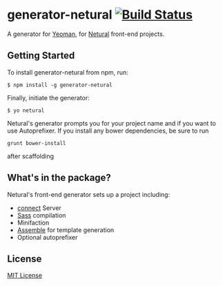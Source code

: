# generator-netural [![Build Status](https://secure.travis-ci.org/ddprrt/generator-netural.png?branch=master)](https://travis-ci.org/ddprrt/generator-netural)

A generator for [Yeoman](http://yeoman.io), for [Netural](http://netural.com) front-end projects.


## Getting Started

To install generator-netural from npm, run:

```
$ npm install -g generator-netural
```

Finally, initiate the generator:

```
$ yo netural
```

Netural's generator prompts you for your project name and if you want to use Autoprefixer.
If you install any bower dependencies, be sure to run

```
grunt bower-install
```

after scaffolding

## What's in the package?

Netural's front-end generator sets up a project including:

* [connect](http://www.senchalabs.org/connect/) Server
* [Sass](http://sass-lang.com) compilation
* Minifaction
* [Assemble](http://assemble.io) for template generation
* Optional autoprefixer


## License

[MIT License](http://en.wikipedia.org/wiki/MIT_License)
